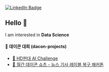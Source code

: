 [![LinkedIn Badge](https://img.shields.io/badge/LinkedIn-0077B5?style=for-the-badge&logo=linkedin&logoColor=white)]([https://www.youtube.com/c/todaycode](https://www.linkedin.com/in/jieun-kim-3417b8218/))  

## Hello 👋
I am interested in **Data Science**

#### 🧐 데이콘 대회 (dacon-projects)

* [🚢 HD현대 AI Challenge](https://github.com/Jieuneda/dacon-projects/blob/main/hyundai(dacon)-final.ipynb)
* [📰 월간 데이콘 쇼츠 - 뉴스 기사 레이블 복구 해커톤](https://github.com/Jieuneda/dacon-projects/blob/main/news(dacon)_final.ipynb)

